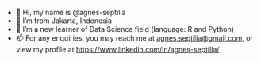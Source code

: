 - 👋 Hi, my name is @agnes-septilia
- 🏡 I’m from Jakarta, Indonesia
- 🌱 I’m a new learner of Data Science field (language: R and Python)
- 📫 For any enquiries, you may reach me at agnes.septilia@gmail.com, or view my profile at https://www.linkedin.com/in/agnes-septilia/

<!---
agnes-septilia/agnes-septilia is a ✨ special ✨ repository because its `README.md` (this file) appears on your GitHub profile.
You can click the Preview link to take a look at your changes.
--->
